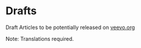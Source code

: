 # Drafts
Draft Articles to be potentially released on [veevo.org](veevo.org)

Note: Translations required.
